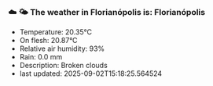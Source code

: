 ### ☁️ 🌤️  The weather in Florianópolis is: Florianópolis

- Temperature: 20.35°C
- On flesh: 20.87°C
- Relative air humidity: 93%
- Rain: 0.0 mm
- Description: Broken clouds
- last updated: 2025-09-02T15:18:25.564524
